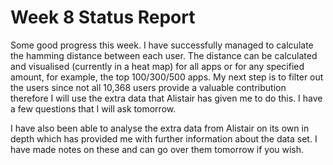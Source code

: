 # Week 8 Status Report

Some good progress this week. I have successfully managed to calculate the hamming distance between each user. The distance can be calculated and visualised (currently in a heat map) for all apps or for any specified amount, for example, the top 100/300/500 apps. My next step is to filter out the users since not all 10,368 users provide a valuable contribution therefore I will use the extra data that Alistair has given me to do this. I have a few questions that I will ask tomorrow.

I have also been able to analyse the extra data from Alistair on its own in depth which has provided me with further information about the data set. I have made notes on these and can go over them tomorrow if you wish.
